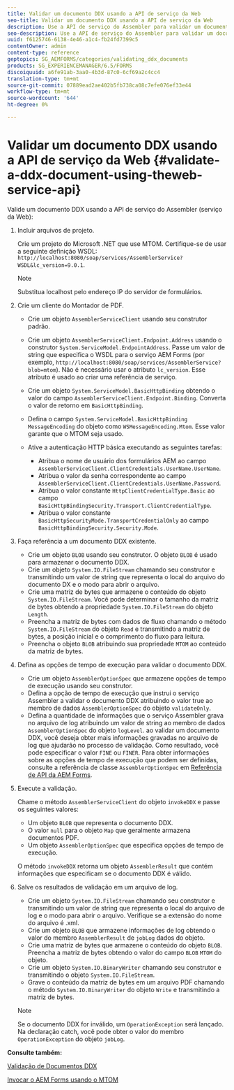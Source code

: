 ```yaml
---
title: Validar um documento DDX usando a API de serviço da Web
seo-title: Validar um documento DDX usando a API de serviço da Web
description: Use a API de serviço do Assembler para validar um documento DX.
seo-description: Use a API de serviço do Assembler para validar um documento DX.
uuid: f6125746-6138-4e46-a1c4-fb24fd7399c5
contentOwner: admin
content-type: reference
geptopics: SG_AEMFORMS/categories/validating_ddx_documents
products: SG_EXPERIENCEMANAGER/6.5/FORMS
discoiquuid: a6fe91ab-3aa0-4b3d-87c0-6cf69a2c4cc4
translation-type: tm+mt
source-git-commit: 07889ead2ae402b5fb738ca08c7efe076ef33e44
workflow-type: tm+mt
source-wordcount: '644'
ht-degree: 0%

---
```



# Validar um documento DDX usando a API de serviço da Web {#validate-a-ddx-document-using-theweb-service-api}

Valide um documento DDX usando a API de serviço do Assembler (serviço da Web):

1. Incluir arquivos de projeto.

   Crie um projeto do Microsoft .NET que use MTOM. Certifique-se de usar a seguinte definição WSDL: `http://localhost:8080/soap/services/AssemblerService?WSDL&lc_version=9.0.1`.

   >[!NOTE]
   >
   >Substitua localhost pelo endereço IP do servidor de formulários.

1. Crie um cliente do Montador de PDF.

   * Crie um objeto `AssemblerServiceClient` usando seu construtor padrão.
   * Crie um objeto `AssemblerServiceClient.Endpoint.Address` usando o construtor `System.ServiceModel.EndpointAddress`. Passe um valor de string que especifica o WSDL para o serviço AEM Forms (por exemplo, `http://localhost:8080/soap/services/AssemblerService?blob=mtom`). Não é necessário usar o atributo `lc_version`. Esse atributo é usado ao criar uma referência de serviço.
   * Crie um objeto `System.ServiceModel.BasicHttpBinding` obtendo o valor do campo `AssemblerServiceClient.Endpoint.Binding`. Converta o valor de retorno em `BasicHttpBinding`.
   * Defina o campo `System.ServiceModel.BasicHttpBinding` `MessageEncoding` do objeto como `WSMessageEncoding.Mtom`. Esse valor garante que o MTOM seja usado.
   * Ative a autenticação HTTP básica executando as seguintes tarefas:

      * Atribua o nome de usuário dos formulários AEM ao campo `AssemblerServiceClient.ClientCredentials.UserName.UserName`.
      * Atribua o valor da senha correspondente ao campo `AssemblerServiceClient.ClientCredentials.UserName.Password`.
      * Atribua o valor constante `HttpClientCredentialType.Basic` ao campo `BasicHttpBindingSecurity.Transport.ClientCredentialType`.
      * Atribua o valor constante `BasicHttpSecurityMode.TransportCredentialOnly` ao campo `BasicHttpBindingSecurity.Security.Mode`.

1. Faça referência a um documento DDX existente.

   * Crie um objeto `BLOB` usando seu construtor. O objeto `BLOB` é usado para armazenar o documento DDX.
   * Crie um objeto `System.IO.FileStream` chamando seu construtor e transmitindo um valor de string que representa o local do arquivo do documento DX e o modo para abrir o arquivo.
   * Crie uma matriz de bytes que armazene o conteúdo do objeto `System.IO.FileStream`. Você pode determinar o tamanho da matriz de bytes obtendo a propriedade `System.IO.FileStream` do objeto `Length`.
   * Preencha a matriz de bytes com dados de fluxo chamando o método `System.IO.FileStream` do objeto `Read` e transmitindo a matriz de bytes, a posição inicial e o comprimento do fluxo para leitura.
   * Preencha o objeto `BLOB` atribuindo sua propriedade `MTOM` ao conteúdo da matriz de bytes.

1. Defina as opções de tempo de execução para validar o documento DDX.

   * Crie um objeto `AssemblerOptionSpec` que armazene opções de tempo de execução usando seu construtor.
   * Defina a opção de tempo de execução que instrui o serviço Assembler a validar o documento DDX atribuindo o valor true ao membro de dados `AssemblerOptionSpec` do objeto `validateOnly`.
   * Defina a quantidade de informações que o serviço Assembler grava no arquivo de log atribuindo um valor de string ao membro de dados `AssemblerOptionSpec` do objeto `logLevel`. ao validar um documento DDX, você deseja obter mais informações gravadas no arquivo de log que ajudarão no processo de validação. Como resultado, você pode especificar o valor `FINE` ou `FINER`. Para obter informações sobre as opções de tempo de execução que podem ser definidas, consulte a referência de classe `AssemblerOptionSpec` em [Referência de API da AEM Forms](https://www.adobe.com/go/learn_aemforms_javadocs_63_en).

1. Execute a validação.

   Chame o método `AssemblerServiceClient` do objeto `invokeDDX` e passe os seguintes valores:

   * Um objeto `BLOB` que representa o documento DDX.
   * O valor `null` para o objeto `Map` que geralmente armazena documentos PDF.
   * Um objeto `AssemblerOptionSpec` que especifica opções de tempo de execução.

   O método `invokeDDX` retorna um objeto `AssemblerResult` que contém informações que especificam se o documento DDX é válido.

1. Salve os resultados de validação em um arquivo de log.

   * Crie um objeto `System.IO.FileStream` chamando seu construtor e transmitindo um valor de string que representa o local do arquivo de log e o modo para abrir o arquivo. Verifique se a extensão do nome do arquivo é .xml.
   * Crie um objeto `BLOB` que armazene informações de log obtendo o valor do membro `AssemblerResult` de `jobLog` dados do objeto.
   * Crie uma matriz de bytes que armazene o conteúdo do objeto `BLOB`. Preencha a matriz de bytes obtendo o valor do campo `BLOB` `MTOM` do objeto.
   * Crie um objeto `System.IO.BinaryWriter` chamando seu construtor e transmitindo o objeto `System.IO.FileStream`.
   * Grave o conteúdo da matriz de bytes em um arquivo PDF chamando o método `System.IO.BinaryWriter` do objeto `Write` e transmitindo a matriz de bytes.

   >[!NOTE]
   >
   >Se o documento DDX for inválido, um `OperationException` será lançado. Na declaração catch, você pode obter o valor do membro `OperationException` do objeto `jobLog`.

**Consulte também:**

[Validação de Documentos DDX](/help/forms/developing/validating-ddx-documents.md#validating-ddx-documents)

[Invocar o AEM Forms usando o MTOM](/help/forms/developing/invoking-aem-forms-using-web.md#invoking-aem-forms-using-mtom)
